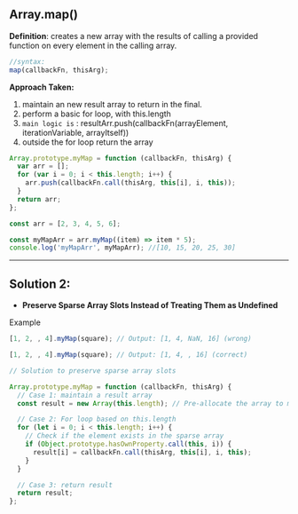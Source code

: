 ## Array.map()

**Definition**: creates a new array with the results of calling a provided function on every element in the calling array.

```js
//syntax:
map(callbackFn, thisArg);
```

<strong>Approach Taken:</strong>

1. maintain an new result array to return in the final.
2. perform a basic for loop, with this.length
3. `main logic is` : resultArr.push(callbackFn(arrayElement, iterationVariable, arrayItself))
4. outside the for loop return the array

```js
Array.prototype.myMap = function (callbackFn, thisArg) {
  var arr = [];
  for (var i = 0; i < this.length; i++) {
    arr.push(callbackFn.call(thisArg, this[i], i, this));
  }
  return arr;
};

const arr = [2, 3, 4, 5, 6];

const myMapArr = arr.myMap((item) => item * 5);
console.log('myMapArr', myMapArr); //[10, 15, 20, 25, 30]

```

----

## Solution 2: 

- **Preserve Sparse Array Slots Instead of Treating Them as Undefined**

Example

```js
[1, 2, , 4].myMap(square); // Output: [1, 4, NaN, 16] (wrong)
```

```js
[1, 2, , 4].myMap(square); // Output: [1, 4, , 16] (correct)
```


```js
// Solution to preserve sparse array slots

Array.prototype.myMap = function (callbackFn, thisArg) {
  // Case 1: maintain a result array
  const result = new Array(this.length); // Pre-allocate the array to maintain sparsity

  // Case 2: For loop based on this.length
  for (let i = 0; i < this.length; i++) {
    // Check if the element exists in the sparse array
    if (Object.prototype.hasOwnProperty.call(this, i)) {
      result[i] = callbackFn.call(thisArg, this[i], i, this);
    }
  }

  // Case 3: return result
  return result;
};
```